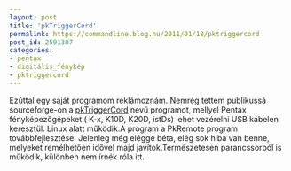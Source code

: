 ```yaml
---
layout: post
title: 'pkTriggerCord'
permalink: https://commandline.blog.hu/2011/01/18/pktriggercord
post_id: 2591307
categories: 
- pentax
- digitális_fénykép
- pktriggercord
---
```


Ezúttal egy saját programom reklámoznám. Nemrég tettem publikussá sourceforge-on a 
[pkTriggerCord](http://pktriggercord.sourceforge.net/) nevű programot, mellyel Pentax fényképezőgépeket ( K-x, K10D, K20D, istDs) lehet vezérelni USB kábelen keresztül. Linux alatt működik.A program a PkRemote program továbbfejlesztése. Jelenleg még eléggé béta, elég sok hiba van benne, melyeket remélhetően idővel majd javítok.Természetesen parancssorból is működik, különben nem írnék róla itt.